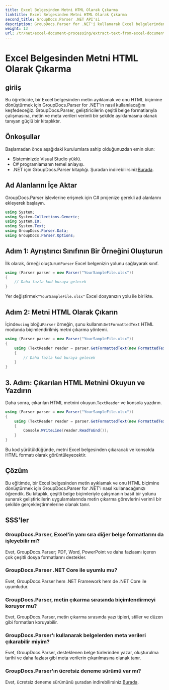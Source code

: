 ```yaml
---
title: Excel Belgesinden Metni HTML Olarak Çıkarma
linktitle: Excel Belgesinden Metni HTML Olarak Çıkarma
second_title: GroupDocs.Parser .NET API'si
description: GroupDocs.Parser for .NET'i kullanarak Excel belgelerinden nasıl metin ayıklayacağınızı ve bunu HTML'ye nasıl dönüştüreceğinizi öğrenin.
weight: 13
url: /tr/net/excel-document-processing/extract-text-from-excel-document-as-html/
---
```


# Excel Belgesinden Metni HTML Olarak Çıkarma

## giriiş
Bu öğreticide, bir Excel belgesinden metin ayıklamak ve onu HTML biçimine dönüştürmek için GroupDocs.Parser for .NET'in nasıl kullanılacağını keşfedeceğiz. GroupDocs.Parser, geliştiricilerin çeşitli belge formatlarıyla çalışmasına, metin ve meta verileri verimli bir şekilde ayıklamasına olanak tanıyan güçlü bir kitaplıktır.
## Önkoşullar
Başlamadan önce aşağıdaki kurulumlara sahip olduğunuzdan emin olun:
- Sisteminizde Visual Studio yüklü.
- C# programlamanın temel anlayışı.
-  .NET için GroupDocs.Parser kitaplığı. Şuradan indirebilirsiniz[Burada](https://releases.groupdocs.com/parser/net/).
## Ad Alanlarını İçe Aktar
GroupDocs.Parser işlevlerine erişmek için C# projenize gerekli ad alanlarını ekleyerek başlayın.
```csharp
using System;
using System.Collections.Generic;
using System.IO;
using System.Text;
using GroupDocs.Parser.Data;
using GroupDocs.Parser.Options;
```
## Adım 1: Ayrıştırıcı Sınıfının Bir Örneğini Oluşturun
 İlk olarak, örneği oluşturun`Parser` Excel belgenizin yolunu sağlayarak sınıf.
```csharp
using (Parser parser = new Parser("YourSampleFile.xlsx"))
{
    // Daha fazla kod buraya gelecek
}
```
 Yer değiştirmek`"YourSampleFile.xlsx"` Excel dosyanızın yolu ile birlikte.
## Adım 2: Metni HTML Olarak Çıkarın
 İçinde`using` bloğu`Parser` örneğin, şunu kullanın:`GetFormattedText` HTML modunda biçimlendirilmiş metni çıkarma yöntemi.
```csharp
using (Parser parser = new Parser("YourSampleFile.xlsx"))
{
    using (TextReader reader = parser.GetFormattedText(new FormattedTextOptions(FormattedTextMode.Html)))
    {
        // Daha fazla kod buraya gelecek
    }
}
```
## 3. Adım: Çıkarılan HTML Metnini Okuyun ve Yazdırın
 Daha sonra, çıkarılan HTML metnini okuyun.`TextReader` ve konsola yazdırın.
```csharp
using (Parser parser = new Parser("YourSampleFile.xlsx"))
{
    using (TextReader reader = parser.GetFormattedText(new FormattedTextOptions(FormattedTextMode.Html)))
    {
        Console.WriteLine(reader.ReadToEnd());
    }
}
```
Bu kod yürütüldüğünde, metni Excel belgesinden çıkaracak ve konsolda HTML formatı olarak görüntüleyecektir.
## Çözüm
Bu eğitimde, bir Excel belgesinden metin ayıklamak ve onu HTML biçimine dönüştürmek için GroupDocs.Parser for .NET'i nasıl kullanacağımızı öğrendik. Bu kitaplık, çeşitli belge biçimleriyle çalışmanın basit bir yolunu sunarak geliştiricilerin uygulamalarında metin çıkarma görevlerini verimli bir şekilde gerçekleştirmelerine olanak tanır.

## SSS'ler
### GroupDocs.Parser, Excel'in yanı sıra diğer belge formatlarını da işleyebilir mi?
Evet, GroupDocs.Parser; PDF, Word, PowerPoint ve daha fazlasını içeren çok çeşitli dosya formatlarını destekler.
### GroupDocs.Parser .NET Core ile uyumlu mu?
Evet, GroupDocs.Parser hem .NET Framework hem de .NET Core ile uyumludur.
### GroupDocs.Parser, metin çıkarma sırasında biçimlendirmeyi koruyor mu?
Evet, GroupDocs.Parser, metin çıkarma sırasında yazı tipleri, stiller ve düzen gibi formatları koruyabilir.
### GroupDocs.Parser'ı kullanarak belgelerden meta verileri çıkarabilir miyim?
Evet, GroupDocs.Parser, desteklenen belge türlerinden yazar, oluşturulma tarihi ve daha fazlası gibi meta verilerin çıkarılmasına olanak tanır.
### GroupDocs.Parser'ın ücretsiz deneme sürümü var mı?
 Evet, ücretsiz deneme sürümünü şuradan indirebilirsiniz:[Burada](https://releases.groupdocs.com/).